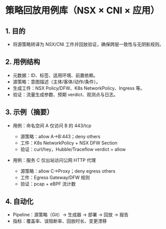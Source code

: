 # 策略回放用例库（NSX × CNI × 应用）

## 1. 目的

- 将源策略转译为 NSX/CNI 工件并回放验证，确保跨层一致性与无阴影规则。

## 2. 用例结构

- 元数据：ID、标签、适用环境、前置依赖。
- 源策略：意图描述（主体/客体/动作/条件）。
- 生成工件：NSX Policy/DFW、K8s NetworkPolicy、Ingress 等。
- 验证：流量生成参数、预期 verdict、观测点与日志。

## 3. 示例（摘要）

- 用例：命名空间 A 仅访问 B 的 443/tcp
  - 源策略：allow A→B:443；deny others
  - 工件：K8s NetworkPolicy + NSX DFW Section
  - 验证：curl/hey，Hubble/Traceflow verdict = allow

- 用例：服务 C 仅出站访问公网 HTTP 代理
  - 源策略：allow C→Proxy；deny egress others
  - 工件：Egress Gateway/DFW 规则
  - 验证：pcap + eBPF 流计数

## 4. 自动化

- Pipeline：源策略（Git）→ 生成器 → 部署 → 回放 → 报告
- 指标：覆盖率、误阻断率、回放时长、变更漂移
